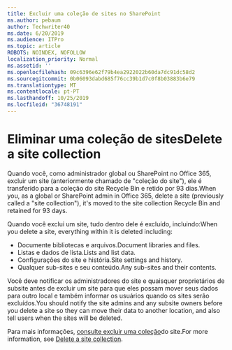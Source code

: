 ```yaml
---
title: Excluir uma coleção de sites no SharePoint
ms.author: pebaum
author: Techwriter40
ms.date: 6/20/2019
ms.audience: ITPro
ms.topic: article
ROBOTS: NOINDEX, NOFOLLOW
localization_priority: Normal
ms.assetid: ''
ms.openlocfilehash: 09c6396e62f79b4ea2922022b60da7dc91dc58d2
ms.sourcegitcommit: 0b06093dabd685f76cc39b1d7c0f8b03883b6e79
ms.translationtype: MT
ms.contentlocale: pt-PT
ms.lasthandoff: 10/25/2019
ms.locfileid: "36748191"
---
```

# <a name="delete-a-site-collection"></a><span data-ttu-id="e0665-102">Eliminar uma coleção de sites</span><span class="sxs-lookup"><span data-stu-id="e0665-102">Delete a site collection</span></span>

<span data-ttu-id="e0665-103">Quando você, como administrador global ou SharePoint no Office 365, excluir um site (anteriormente chamado de "coleção do site"), ele é transferido para a coleção do site Recycle Bin e retido por 93 dias.</span><span class="sxs-lookup"><span data-stu-id="e0665-103">When you, as a global or SharePoint admin in Office 365, delete a site (previously called a "site collection"), it's moved to the site collection Recycle Bin and retained for 93 days.</span></span> 

<span data-ttu-id="e0665-104">Quando você exclui um site, tudo dentro dele é excluído, incluindo:</span><span class="sxs-lookup"><span data-stu-id="e0665-104">When you delete a site, everything within it is deleted including:</span></span>

- <span data-ttu-id="e0665-105">Documente bibliotecas e arquivos.</span><span class="sxs-lookup"><span data-stu-id="e0665-105">Document libraries and files.</span></span>
- <span data-ttu-id="e0665-106">Listas e dados de lista.</span><span class="sxs-lookup"><span data-stu-id="e0665-106">Lists and list data.</span></span>
- <span data-ttu-id="e0665-107">Configurações do site e história.</span><span class="sxs-lookup"><span data-stu-id="e0665-107">Site settings and history.</span></span>
- <span data-ttu-id="e0665-108">Qualquer sub-sites e seu conteúdo.</span><span class="sxs-lookup"><span data-stu-id="e0665-108">Any sub-sites and their contents.</span></span>

<span data-ttu-id="e0665-109">Você deve notificar os administradores do site e quaisquer proprietários de subsite antes de excluir um site para que eles possam mover seus dados para outro local e também informar os usuários quando os sites serão excluídos.</span><span class="sxs-lookup"><span data-stu-id="e0665-109">You should notify the site admins and any subsite owners before you delete a site so they can move their data to another location, and also tell users when the sites will be deleted.</span></span> 

<span data-ttu-id="e0665-110">Para mais informações, [consulte excluir uma coleção](https://docs.microsoft.com/sharepoint/delete-site-collection)do site.</span><span class="sxs-lookup"><span data-stu-id="e0665-110">For more information, see [Delete a site collection](https://docs.microsoft.com/sharepoint/delete-site-collection).</span></span> 
